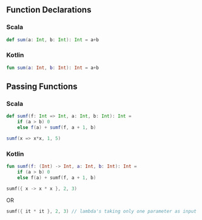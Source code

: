 
## Function Declarations
### Scala
```scala
def sum(a: Int, b: Int): Int = a+b 
```
### Kotlin
```kotlin
fun sum(a: Int, b: Int): Int = a+b
```

## Passing Functions
### Scala
```scala
def sumf(f: Int => Int, a: Int, b: Int): Int =
    if (a > b) 0
    else f(a) + sumf(f, a + 1, b)
```
```scala
sumf(x => x*x, 1, 5)
```
### Kotlin
```kotlin
fun sumf(f: (Int) -> Int, a: Int, b: Int): Int =
    if (a > b) 0
    else f(a) + sumf(f, a + 1, b)
```
```kotlin
sumf({ x -> x * x }, 2, 3)
```
OR
```kotlin
sumf({ it * it }, 2, 3) // lambda's taking only one parameter as input get a default name
```